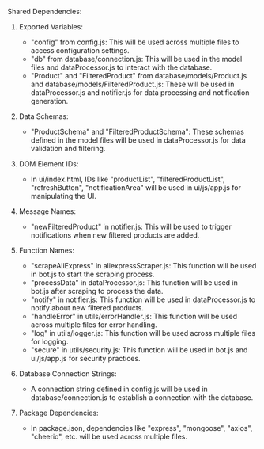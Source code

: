 Shared Dependencies:

1. Exported Variables:
   - "config" from config.js: This will be used across multiple files to access configuration settings.
   - "db" from database/connection.js: This will be used in the model files and dataProcessor.js to interact with the database.
   - "Product" and "FilteredProduct" from database/models/Product.js and database/models/FilteredProduct.js: These will be used in dataProcessor.js and notifier.js for data processing and notification generation.

2. Data Schemas:
   - "ProductSchema" and "FilteredProductSchema": These schemas defined in the model files will be used in dataProcessor.js for data validation and filtering.

3. DOM Element IDs:
   - In ui/index.html, IDs like "productList", "filteredProductList", "refreshButton", "notificationArea" will be used in ui/js/app.js for manipulating the UI.

4. Message Names:
   - "newFilteredProduct" in notifier.js: This will be used to trigger notifications when new filtered products are added.

5. Function Names:
   - "scrapeAliExpress" in aliexpressScraper.js: This function will be used in bot.js to start the scraping process.
   - "processData" in dataProcessor.js: This function will be used in bot.js after scraping to process the data.
   - "notify" in notifier.js: This function will be used in dataProcessor.js to notify about new filtered products.
   - "handleError" in utils/errorHandler.js: This function will be used across multiple files for error handling.
   - "log" in utils/logger.js: This function will be used across multiple files for logging.
   - "secure" in utils/security.js: This function will be used in bot.js and ui/js/app.js for security practices.

6. Database Connection Strings:
   - A connection string defined in config.js will be used in database/connection.js to establish a connection with the database.

7. Package Dependencies:
   - In package.json, dependencies like "express", "mongoose", "axios", "cheerio", etc. will be used across multiple files.